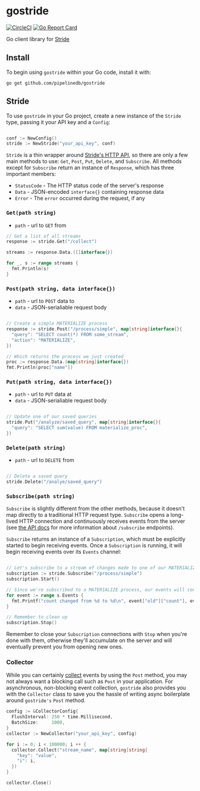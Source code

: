 # gostride

[![CircleCI](https://circleci.com/gh/pipelinedb/gostride.svg?style=shield)](https://circleci.com/gh/pipelinedb/gostride)
[![Go Report Card](https://goreportcard.com/badge/pipelinedb/gostride)](https://goreportcard.com/report/pipelinedb/gostride) 

Go client library for [Stride](https://www.stride.io/docs)

## Install

To begin using `gostride` within your Go code, install it with:

```
go get github.com/pipelinedb/gostride
```

## Stride

To use `gostride` in your Go project, create a new instance of the `Stride` type, passing it your API key and a `Config`:

```go

conf := NewConfig()
stride := NewStride("your_api_key", conf)
```

`Stride` is a thin wrapper around [Stride's HTTP API](https://www.stride.io/docs), so there are only a few main methods
to use: `Get`, `Post`, `Put`, `Delete`, and `Subscribe`. All methods except for `Subscribe` return an instance of `Response`,
which has three important members:

* `StatusCode` - The HTTP status code of the server's response
* `Data` - JSON-encoded `interface{}` containing response data
* `Error` - The `error` occurred during the request, if any

### `Get(path string)`

* `path` - url to `GET` from

```go
// Get a list of all streams
response := stride.Get("/collect")

streams := response.Data.([]interface{})

for _, s := range streams {
  fmt.Println(s)
}
```

### `Post(path string, data interface{})`

* `path` - url to `POST` data to
* `data` - JSON-serialiable request body

```go

// Create a simple MATERIALIZE process
response := stride.Post("/process/simple", map[string]interface{}{
  "query": "SELECT count(*) FROM some_stream",
  "action": "MATERIALIZE",
})

// Which returns the process we just created
proc := response.Data.(map[string]interface{})
fmt.Println(proc["name"])
```

### `Put(path string, data interface{})`

* `path` - url to `PUT` data at
* `data` - JSON-serialiable request body

```go

// Update one of our saved queries
stride.Put("/analyze/saved_query", map[string]interface{}{
  "query": "SELECT sum(value) FROM materialize_proc",
})
```

### `Delete(path string)`

* `path` - url to `DELETE` from

```go

// Delete a saved query
stride.Delete("/analye/saved_query")

```

### `Subscribe(path string)`

`Subscribe` is slightly different from the other methods, because it doesn't map directly to a traditional HTTP request type. `Subscribe`
opens a long-lived HTTP connection and continuously receives events from the server (see [the API docs](https://www.stride.io/docs) for more
information about `/subscribe` endpoints).

`Subscribe` returns an instance of a `Subscription`, which must be explicitly started to begin receiving events. Once a `Subscription` is running, 
it will begin receiving events over its `Events` channel:

```go

// Let's subscribe to a stream of changes made to one of our MATERIALIZE processes
subscription := stride.Subscribe("/process/simple")
subscription.Start()

// Since we're subscribed to a MATERIALIZE process, our events will contain old and new rows representing an incremental update
for event := range s.Events {
  fmt.Printf("count changed from %d to %d\n", event["old"]["count"], event["new"]["count"])
}

// Remember to clean up
subscription.Stop()
```

Remember to close your `Subscription` connections with `Stop` when you're done with them, otherwise they'll accumulate on the server
and will eventually prevent you from opening new ones.

### Collector

While you can certainly [collect](https://www.stride.io/docs#collect) events by using the `Post` method, you may not always want a blocking call such as `Post` in your application. For asynchronous, non-blocking event collection, `gostride` also provides you with the `Collector` class to save you the hassle of writing async boilerplate around `gostride's` `Post` method.

```go
config := &CollectorConfig{
  FlushInterval: 250 * time.Millisecond,
  BatchSize:     1000,
}
collector := NewCollector("your_api_key", config)

for i := 0; i < 100000; i ++ {
  collector.Collect("stream_name", map[string]string{
    "key": "value",
    "i": i,
  })
}

collector.Close()
```